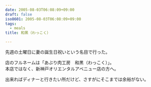 ```yaml
---
date: 2005-08-03T06:08:09+09:00
draft: false
iso8601: 2005-08-03T06:08:09+09:00
tags:
  - meals
title: 和黒（わっこく）

---
```


<div class="entry-body">
  <p>先週の土曜日に妻の誕生日祝いという名目で行った。</p>

  <p>店のフルネームは「あぶり肉工房　和黒（わっこく）」。<br />
    本店ではなく、新神戸オリエンタルアベニュー店の方へ。</p>

  <p>出来ればディナーと行きたい所だけど、さすがにそこまでは余裕がない。</p>

  <script type="text/javascript" src="http://maps.google.com/maps?hl=ja&amp;file=api&amp;v=2&amp;key=ABQIAAAAQeU0HlFLVzUBN_O7g8guNRQIS39eiJ8SO_anhfU-PUsCcHeT5hS9chvyJvWFtuMnot8EsDowzy_FRQ" charset="utf-8"></script>
  <script type="text/javascript">
    <![CDATA[
    //<![CDATA[
    function attachOnLoad(func) {
      window.attachEvent ?
        window.attachEvent('onload', func) :
        window.addEventListener('load', func, false);
    }

    function attachBeforeUnload(func) {
      window.attachEvent ?
        window.attachEvent('onbeforeunload', func) :
        window.addEventListener('beforeunload', func, false);
    }

    function generateGMap(mapid, address, lat, lng, zoom, maptype) {
      if (GBrowserIsCompatible()) {
        var map = new GMap2(document.getElementById(mapid));
        map.addControl(new GSmallMapControl());
        map.addControl(new GMapTypeControl());
        var center = new GLatLng(lat, lng);
        if (typeof maptype == 'string') maptype = eval(maptype);
        map.setCenter(center, zoom, maptype);
        var marker = new GMarker(center, G_DEFAULT_ICON);
        map.addOverlay(marker);
        var html = '<div style="width:12em;font-size:small">' + address + '
    ]]>
  </script>
</div>
